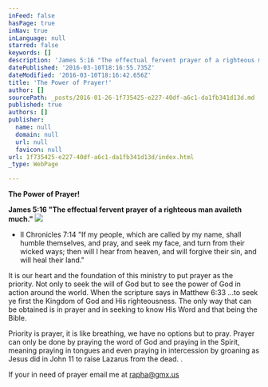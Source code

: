 ```yaml
---
inFeed: false
hasPage: true
inNav: true
inLanguage: null
starred: false
keywords: []
description: 'James 5:16 "The effectual fervent prayer of a righteous man availeth much."'
datePublished: '2016-03-10T18:16:55.735Z'
dateModified: '2016-03-10T18:16:42.656Z'
title: 'The Power of Prayer!'
author: []
sourcePath: _posts/2016-01-26-1f735425-e227-40df-a6c1-da1fb341d13d.md
published: true
authors: []
publisher:
  name: null
  domain: null
  url: null
  favicon: null
url: 1f735425-e227-40df-a6c1-da1fb341d13d/index.html
_type: WebPage

---
```

**The Power of Prayer!**

**James 5:16 "The effectual fervent prayer of a righteous man availeth much."**
![](https://s3-us-west-2.amazonaws.com/the-grid-img/p/51d4069a13f9f71adef20cec99b8833efce3a717.jpg)

* II Chronicles 7:14 "If my people, which are called by my name, shall humble themselves, and pray, and seek my face, and turn from their wicked ways; then will I hear from heaven, and will forgive their sin, and will heal their land."

It is our heart and the foundation of this ministry to put prayer as the priority. Not only to seek the will of God but to see the power of God in action around the world. When the scripture says in Matthew 6:33 ...to seek ye first the Kingdom of God and His righteousness. The only way that can be obtained is in prayer and in seeking to know His Word and that being the Bible. 

Priority is prayer, it is like breathing, we have no options but to pray. Prayer can only be done by praying the word of God and praying in the Spirit, meaning praying in tongues and even praying in intercession by groaning as Jesus did in John 11 to raise Lazarus from the dead. . 

If your in need of prayer email me at rapha@gmx.us

### [][0]

[0]: http://r.search.yahoo.com/_ylt=A0LEV72tALRWLDkAnX8nnIlQ;_ylu=X3oDMTByOHZyb21tBGNvbG8DYmYxBHBvcwMxBHZ0aWQDBHNlYwNzcg--/RV=2/RE=1454666030/RO=10/RU=http%3a%2f%2fbiblehub.com%2fmatthew%2f6-33.htm/RK=0/RS=6mD4CSOvbqKOPTVrQbV6UwXNHT8-